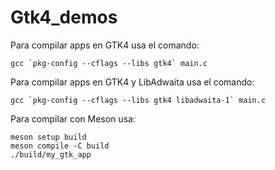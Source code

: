 # Gtk4_demos

Para compilar apps en GTK4 usa el comando:

```gcc `pkg-config --cflags --libs gtk4` main.c```

Para compilar apps en GTK4 y LibAdwaita usa el comando:

```gcc `pkg-config --cflags --libs gtk4 libadwaita-1` main.c```

Para compilar con Meson usa:

```
meson setup build
meson compile -C build
./build/my_gtk_app
```
